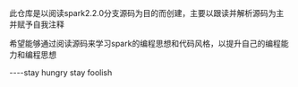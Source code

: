 此仓库是以阅读spark2.2.0分支源码为目的而创建，主要以跟读并解析源码为主并赋予自我注释  

希望能够通过阅读源码来学习spark的编程思想和代码风格，以提升自己的编程能力和编程思想  

----stay hungry stay foolish  
